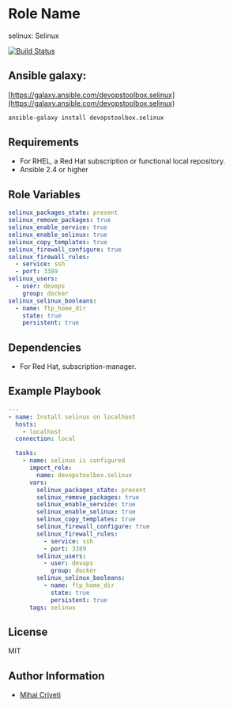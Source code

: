 Role Name
=========

selinux: Selinux

[![Build Status](https://travis-ci.org/cmihai-ansible/selinux.svg?branch=master)](https://travis-ci.org/cmihai-ansible/selinux)

Ansible galaxy:
---------------

[https://galaxy.ansible.com/devopstoolbox.selinux](https://galaxy.ansible.com/devopstoolbox.selinux)

```bash
ansible-galaxy install devopstoolbox.selinux
```

Requirements
------------

- For RHEL, a Red Hat subscription or functional local repository.
- Ansible 2.4 or higher

Role Variables
--------------

```yaml
selinux_packages_state: present
selinux_remove_packages: true
selinux_enable_service: true
selinux_enable_selinux: true
selinux_copy_templates: true
selinux_firewall_configure: true
selinux_firewall_rules:
  - service: ssh
  - port: 3389
selinux_users:
  - user: devops
    group: docker
selinux_selinux_booleans:
  - name: ftp_home_dir
    state: true
    persistent: true
```

Dependencies
------------

- For Red Hat, subscription-manager.

Example Playbook
----------------

```yaml
---
- name: Install selinux on localhost
  hosts:
    - localhost
  connection: local

  tasks:
    - name: selinux is configured
      import_role:
        name: devopstoolbox.selinux
      vars:
        selinux_packages_state: present
        selinux_remove_packages: true
        selinux_enable_service: true
        selinux_enable_selinux: true
        selinux_copy_templates: true
        selinux_firewall_configure: true
        selinux_firewall_rules:
          - service: ssh
          - port: 3389
        selinux_users:
          - user: devops
            group: docker
        selinux_selinux_booleans:
          - name: ftp_home_dir
            state: true
            persistent: true
      tags: selinux
```

License
-------

MIT

Author Information
------------------

- [Mihai Criveti](https://www.linkedin.com/in/crivetimihai)
